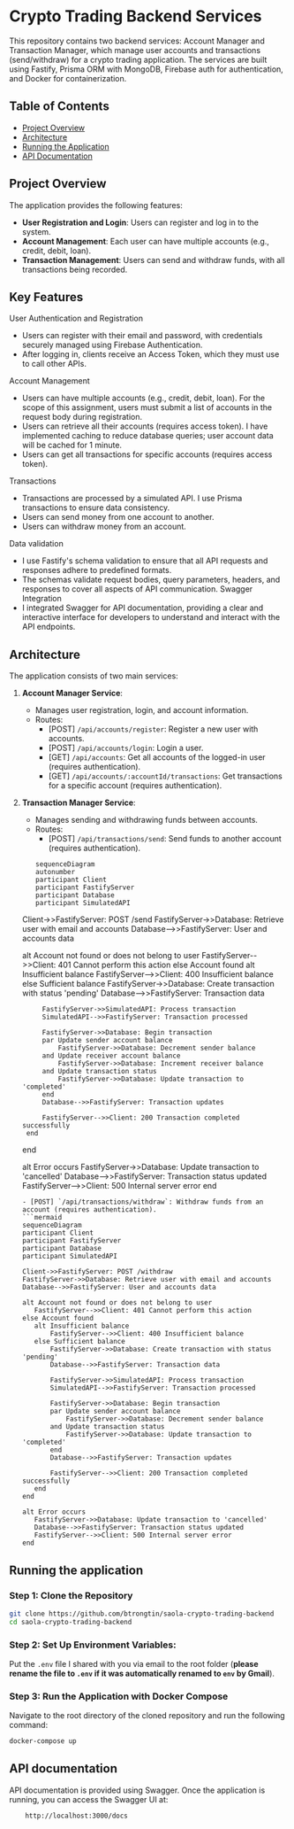 # Crypto Trading Backend Services

This repository contains two backend services: Account Manager and Transaction Manager, which manage user accounts and transactions (send/withdraw) for a crypto trading application. The services are built using Fastify, Prisma ORM with MongoDB, Firebase auth for authentication, and Docker for containerization.

## Table of Contents

- [Project Overview](#project-overview)
- [Architecture](#architecture)
- [Running the Application](#running-the-application)
- [API Documentation](#api-documentation)

## Project Overview

The application provides the following features:

- **User Registration and Login**: Users can register and log in to the system.
- **Account Management**: Each user can have multiple accounts (e.g., credit, debit, loan).
- **Transaction Management**: Users can send and withdraw funds, with all transactions being recorded.

## Key Features

User Authentication and Registration

- Users can register with their email and password, with credentials securely managed using Firebase Authentication.
- After logging in, clients receive an Access Token, which they must use to call other APIs.

Account Management

- Users can have multiple accounts (e.g., credit, debit, loan). For the scope of this assignment, users must submit a list of accounts in the request body during registration.
- Users can retrieve all their accounts (requires access token). I have implemented caching to reduce database queries; user account data will be cached for 1 minute.
- Users can get all transactions for specific accounts (requires access token).

Transactions

- Transactions are processed by a simulated API. I use Prisma transactions to ensure data consistency.
- Users can send money from one account to another.
- Users can withdraw money from an account.

Data validation

- I use Fastify's schema validation to ensure that all API requests and responses adhere to predefined formats.
- The schemas validate request bodies, query parameters, headers, and responses to cover all aspects of API communication.
  Swagger Integration
- I integrated Swagger for API documentation, providing a clear and interactive interface for developers to understand and interact with the API endpoints.

## Architecture

The application consists of two main services:

1.  **Account Manager Service**:

    - Manages user registration, login, and account information.
    - Routes:
      - [POST] `/api/accounts/register`: Register a new user with accounts.
      - [POST] `/api/accounts/login`: Login a user.
      - [GET] `/api/accounts`: Get all accounts of the logged-in user (requires authentication).
      - [GET] `/api/accounts/:accountId/transactions`: Get transactions for a specific account (requires authentication).

2.  **Transaction Manager Service**:

    - Manages sending and withdrawing funds between accounts.
    - Routes:
      - [POST] `/api/transactions/send`: Send funds to another account (requires authentication).
      ```mermaid
      sequenceDiagram
      autonumber
      participant Client
      participant FastifyServer
      participant Database
      participant SimulatedAPI

      ```

    Client->>FastifyServer: POST /send
    FastifyServer->>Database: Retrieve user with email and accounts
    Database-->>FastifyServer: User and accounts data

    alt Account not found or does not belong to user
    FastifyServer-->>Client: 401 Cannot perform this action
    else Account found
    alt Insufficient balance
    FastifyServer-->>Client: 400 Insufficient balance
    else Sufficient balance
    FastifyServer->>Database: Create transaction with status 'pending'
    Database-->>FastifyServer: Transaction data

             FastifyServer->>SimulatedAPI: Process transaction
             SimulatedAPI-->>FastifyServer: Transaction processed

             FastifyServer->>Database: Begin transaction
             par Update sender account balance
                 FastifyServer->>Database: Decrement sender balance
             and Update receiver account balance
                 FastifyServer->>Database: Increment receiver balance
             and Update transaction status
                 FastifyServer->>Database: Update transaction to 'completed'
             end
             Database-->>FastifyServer: Transaction updates

             FastifyServer-->>Client: 200 Transaction completed successfully
         end

    end

    alt Error occurs
    FastifyServer->>Database: Update transaction to 'cancelled'
    Database-->>FastifyServer: Transaction status updated
    FastifyServer-->>Client: 500 Internal server error
    end

    ````
    - [POST] `/api/transactions/withdraw`: Withdraw funds from an account (requires authentication).
    ```mermaid
    sequenceDiagram
    participant Client
    participant FastifyServer
    participant Database
    participant SimulatedAPI

    Client->>FastifyServer: POST /withdraw
    FastifyServer->>Database: Retrieve user with email and accounts
    Database-->>FastifyServer: User and accounts data

    alt Account not found or does not belong to user
       FastifyServer-->>Client: 401 Cannot perform this action
    else Account found
       alt Insufficient balance
           FastifyServer-->>Client: 400 Insufficient balance
       else Sufficient balance
           FastifyServer->>Database: Create transaction with status 'pending'
           Database-->>FastifyServer: Transaction data

           FastifyServer->>SimulatedAPI: Process transaction
           SimulatedAPI-->>FastifyServer: Transaction processed

           FastifyServer->>Database: Begin transaction
           par Update sender account balance
               FastifyServer->>Database: Decrement sender balance
           and Update transaction status
               FastifyServer->>Database: Update transaction to 'completed'
           end
           Database-->>FastifyServer: Transaction updates

           FastifyServer-->>Client: 200 Transaction completed successfully
       end
    end

    alt Error occurs
       FastifyServer->>Database: Update transaction to 'cancelled'
       Database-->>FastifyServer: Transaction status updated
       FastifyServer-->>Client: 500 Internal server error
    end

    ````

## Running the application

### Step 1: Clone the Repository

```bash
git clone https://github.com/btrongtin/saola-crypto-trading-backend
cd saola-crypto-trading-backend
```

### Step 2: Set Up Environment Variables:

Put the `.env` file I shared with you via email to the root folder (**please rename the file to `.env` if it was automatically renamed to `env` by Gmail**).

### Step 3: Run the Application with Docker Compose

Navigate to the root directory of the cloned repository and run the following command:

```bash
docker-compose up
```

## API documentation

API documentation is provided using Swagger. Once the application is running, you can access the Swagger UI at:

```bash
    http://localhost:3000/docs
```
